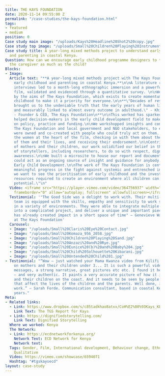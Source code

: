 ```yaml
---
title: THE KAYS FOUNDATION
date: 2020-11-14 09:55:00 Z
permalink: "/case-studies/the-kays-foundation.html"
tags:
- featured
- medium
position: 0
Case study main image: "/uploads/Kays%20Headline%20Shot2%20copy.jpg"
Case study top image: "/uploads/Small%20Children%20Playing%20Instruments%203.jpg"
Case study title: A year-long mixed methods project to understand early childhood
  and parenting in coastal Kenya.
Question: How can we encourage early childhood programme designers to think about
  the caregiver as much as the child?
Blocks:
- Image: 
  Article text: "**A year-long mixed methods project with The Kays Foundation to understand
    early childhood and parenting in coastal Kenya.**\n\nA literature review and expert
    interviews led to a month-long ethnographic immersion and a powerful documentary
    film, validated and evidenced through a quantitative survey. \n\nWe were inspired
    by the aims of The Kays Foundation, which exists to create momentum around early
    childhood to make it a priority for everyone.\n\n**\"Decades of research have
    brought us to the undeniable truth that the early years of human life are inextricably
    and measurably linked to almost every outcome in adulthood.\" - Khilen Nathwani
    - Founder & CEO, The Kays Foundation\n**\n\nThis worked has sparked debate and
    helped decision-makers in the early child development field to make better decisions
    on policy, practice and funding.\n\nWe workshopped insights and conclusions with
    The Kays Foundation and local government and NGO stakeholders, to ensure the outputs
    were owned and co-created with people who could truly act on them. We revisited
    the women at the heart of the film, checking in with them about the depiction
    of them and their lives, and receiving their endorsement.\n\nCentring the voices
    of mothers and their children, our work solidified our belief in the responsibilities
    of storytellers, including researchers, to do so with respect, dignity and cultural
    awareness.\n\nWe built a microsite to house our report and documentary, so it
    could act as an ongoing source of insight and guidance for anybody involved in
    Early Child Development.\n\nThe work of The Kays Foundation is central to making
    meaningful progress in the fight against systemic and entrenched inequality.\n\n\"Ultimately,
    we want to see the prioritisation of early childhood and the investment of the
    resources required to create an environment where all children can reach their
    potential.\"\n"
  Video: <iframe src="https://player.vimeo.com/video/364756937" width="640" height="360"
    frameborder="0" allow="autoplay; fullscreen" allowfullscreen></iframe>
  Testimonial: '"The Good Side was a delight to work with. Their multi-disciplinary
    team is equipped with the skills, empathy and sensitivity to work strategically
    in a variety of environments. They were able to integrate multiple rounds of feedback
    into a complicated project, and deliver a unique and important piece of work that
    has already created impact in a short space of time" — Genevieve Wastie, Consultant
    at The Kays Foundation'
  Carousel:
  - Image: "/uploads/Small%20Claris%20Eye%20Contact.jpg"
  - Image: "/uploads/Small%20Komaza_956_2058.jpg"
  - Image: "/uploads/Small%20Children%20Playing%20Sand.jpg"
  - Image: "/uploads/Small%20Anzazi%20and%20Rye.jpg"
  - Image: "/uploads/Small%20Eunice%20(b)%20and%20Baby%204.jpg"
  - Image: "/uploads/Small%20Child%20Solhouette%20Kibarani.jpg"
  - Image: "/uploads/Small%20Untended%20Child%201.jpg"
- Testimonial: "“Wow – just watched your Mama Kwanza video from Kilifi and Mombasa
    on mothers and their children under 3... It is such a powerful video, with clear
    messages, a strong narrative, great pictures etc etc. I found it heart breaking
    – and very authentic. It paints a very accurate picture of how it is for mothers
    and their children on the coast. And it needs to be seen by people who make decisions
    that affect the lives of the children and the parents. Well done, it is great
    work.” — Sarah Forde. Communication consultant, based in coastal Kenya for 20
    years."
Meta:
- Related links:
  - Link: https://www.dropbox.com/s/c85tadkhao8atxx/CoH%E2%80%93Kays_KENYA_FINAL_REPORT_june2020.pdf?dl=0
    Link Text: The TGS Report for Kays
  - Link: https://dignifiedstorytelling.com/
    Link Text: Dignified Storytelling
  Where we worked: Kenya
  The Network:
  - Link: https://ecdnetworkforkenya.org/
    Network Text: ECD Network for Kenya
    Network text: 
  Tags: Gender, Film, International development, Behaviour change, Ethnography, Quantitative,
    Qualitative
  Video: https://vimeo.com/showcase/6594071
  Hashtag: "#tgskaysecd"
layout: case-study
---
```


